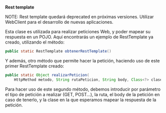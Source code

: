 **Rest template**

NOTE: Rest template quedará deprecated en próximas versiones. Utilizar WebClient para el desarrollo de nuevas aplicaciones.

Esta clase es utilizada para realizar peticiones Web, y poder mapear su respuesta en un POJO. 
Aquí encontrarás un ejemplo de RestTemplate ya creado, utilizando el método:

```java
public static RestTemplate obtenerRestTemplate()
```



Y además, otro método que permite hacer la petición, haciendo uso de este primer RestTemplate creado:

```java
public static Object realizarPeticion(
    HttpMethod metodo, String rutaPeticion, String body, Class<?> claseRespuesta)
```

Para hacer uso de este segundo método, debemos introducir por parámetro el tipo de petición a realizar (GET, POST...), la ruta, el body de la petición en caso de tenerlo, y la clase en la que esperamos mapear la respuesta de la petición.


